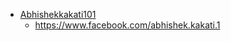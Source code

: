 - [Abhishekkakati101](https://github.com/Abhishekkakati101)
   - https://www.facebook.com/abhishek.kakati.1
